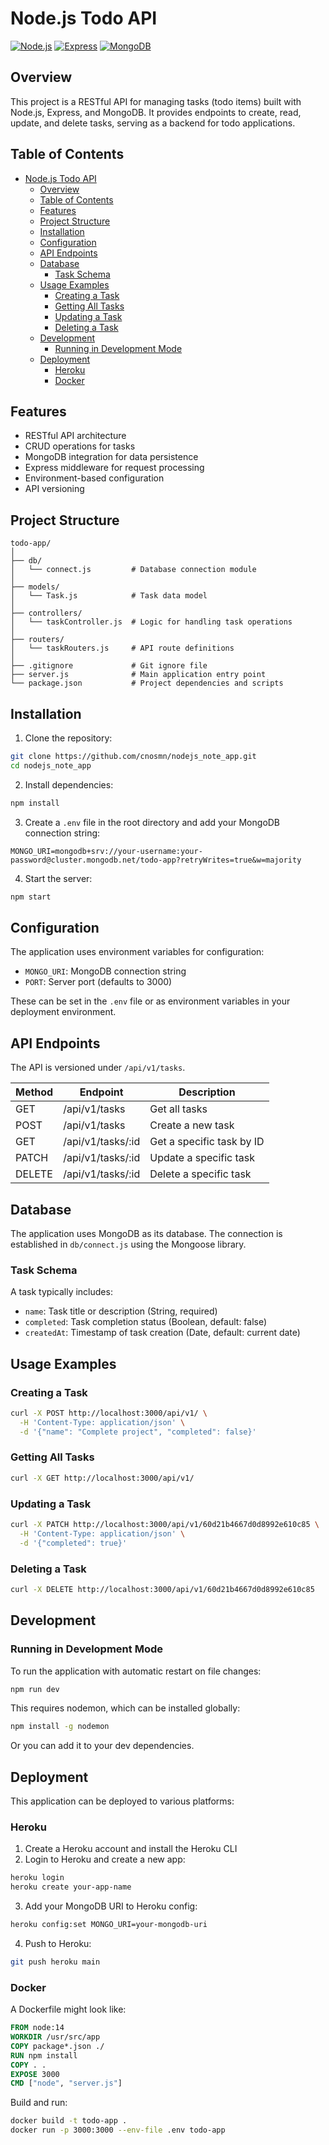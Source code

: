 # Node.js Todo API

[![Node.js](https://img.shields.io/badge/Node.js-14.x-green.svg)](https://nodejs.org/)
[![Express](https://img.shields.io/badge/Express-4.x-blue.svg)](https://expressjs.com/)
[![MongoDB](https://img.shields.io/badge/MongoDB-4.x-darkgreen.svg)](https://www.mongodb.com/)

## Overview

This project is a RESTful API for managing tasks (todo items) built with Node.js, Express, and MongoDB. It provides endpoints to create, read, update, and delete tasks, serving as a backend for todo applications.

## Table of Contents

- [Node.js Todo API](#nodejs-todo-api)
  - [Overview](#overview)
  - [Table of Contents](#table-of-contents)
  - [Features](#features)
  - [Project Structure](#project-structure)
  - [Installation](#installation)
  - [Configuration](#configuration)
  - [API Endpoints](#api-endpoints)
  - [Database](#database)
    - [Task Schema](#task-schema)
  - [Usage Examples](#usage-examples)
    - [Creating a Task](#creating-a-task)
    - [Getting All Tasks](#getting-all-tasks)
    - [Updating a Task](#updating-a-task)
    - [Deleting a Task](#deleting-a-task)
  - [Development](#development)
    - [Running in Development Mode](#running-in-development-mode)
  - [Deployment](#deployment)
    - [Heroku](#heroku)
    - [Docker](#docker)

## Features

- RESTful API architecture
- CRUD operations for tasks
- MongoDB integration for data persistence
- Express middleware for request processing
- Environment-based configuration
- API versioning

## Project Structure

```
todo-app/
│
├── db/
│   └── connect.js         # Database connection module
│
├── models/
│   └── Task.js            # Task data model
│
├── controllers/
│   └── taskController.js  # Logic for handling task operations
│
├── routers/
│   └── taskRouters.js     # API route definitions
│
├── .gitignore             # Git ignore file
├── server.js              # Main application entry point
└── package.json           # Project dependencies and scripts
```

## Installation

1. Clone the repository:
```bash
git clone https://github.com/cnosmn/nodejs_note_app.git
cd nodejs_note_app
```

2. Install dependencies:
```bash
npm install
```

3. Create a `.env` file in the root directory and add your MongoDB connection string:
```
MONGO_URI=mongodb+srv://your-username:your-password@cluster.mongodb.net/todo-app?retryWrites=true&w=majority
```

4. Start the server:
```bash
npm start
```

## Configuration

The application uses environment variables for configuration:

- `MONGO_URI`: MongoDB connection string
- `PORT`: Server port (defaults to 3000)

These can be set in the `.env` file or as environment variables in your deployment environment.

## API Endpoints

The API is versioned under `/api/v1/tasks`.

| Method | Endpoint              | Description                   |
|--------|------------------------|-------------------------------|
| GET    | /api/v1/tasks         | Get all tasks                 |
| POST   | /api/v1/tasks         | Create a new task             |
| GET    | /api/v1/tasks/:id     | Get a specific task by ID     |
| PATCH  | /api/v1/tasks/:id     | Update a specific task        |
| DELETE | /api/v1/tasks/:id     | Delete a specific task        |

## Database

The application uses MongoDB as its database. The connection is established in `db/connect.js` using the Mongoose library.

### Task Schema

A task typically includes:

- `name`: Task title or description (String, required)
- `completed`: Task completion status (Boolean, default: false)
- `createdAt`: Timestamp of task creation (Date, default: current date)

## Usage Examples

### Creating a Task

```bash
curl -X POST http://localhost:3000/api/v1/ \
  -H 'Content-Type: application/json' \
  -d '{"name": "Complete project", "completed": false}'
```

### Getting All Tasks

```bash
curl -X GET http://localhost:3000/api/v1/
```

### Updating a Task

```bash
curl -X PATCH http://localhost:3000/api/v1/60d21b4667d0d8992e610c85 \
  -H 'Content-Type: application/json' \
  -d '{"completed": true}'
```

### Deleting a Task

```bash
curl -X DELETE http://localhost:3000/api/v1/60d21b4667d0d8992e610c85
```

## Development

### Running in Development Mode

To run the application with automatic restart on file changes:

```bash
npm run dev
```

This requires nodemon, which can be installed globally:

```bash
npm install -g nodemon
```

Or you can add it to your dev dependencies.

## Deployment

This application can be deployed to various platforms:

### Heroku

1. Create a Heroku account and install the Heroku CLI
2. Login to Heroku and create a new app:
```bash
heroku login
heroku create your-app-name
```

3. Add your MongoDB URI to Heroku config:
```bash
heroku config:set MONGO_URI=your-mongodb-uri
```

4. Push to Heroku:
```bash
git push heroku main
```

### Docker

A Dockerfile might look like:

```dockerfile
FROM node:14
WORKDIR /usr/src/app
COPY package*.json ./
RUN npm install
COPY . .
EXPOSE 3000
CMD ["node", "server.js"]
```

Build and run:
```bash
docker build -t todo-app .
docker run -p 3000:3000 --env-file .env todo-app
```